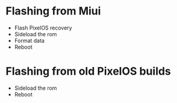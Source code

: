 # Flashing from Miui
- Flash PixelOS recovery
- Sideload the rom
- Format data
- Reboot

# Flashing from old PixelOS builds
- Sideload the rom
- Reboot
